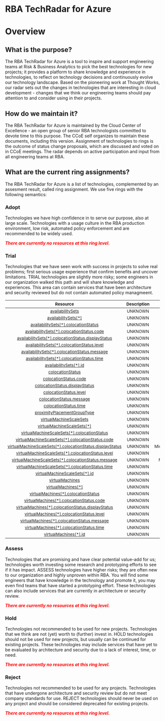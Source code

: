 
RBA TechRadar for Azure
=======================

# Overview

## What is the purpose?


The RBA TechRadar for Azure is a tool to inspire and support engineering teams at Risk & Business Analytics to pick the best technologies for new projects; it provides a platform to share knowledge and experience in technologies, to reflect on technology decisions and continuously evolve our technology landscape.  Based on the pioneering work at Thought Works, our radar sets out the changes in technologies that are interesting in cloud development - changes that we think our engineering teams should pay attention to and consider using in their projects.
## How do we maintain it?


The RBA TechRadar for Azure is maintained by the Cloud Center of Excellence - an open group of senior RBA technologists committed to devote time to this purpose.  The CCoE self organizes to maintain these documents, including this version.  Assignment of technologies to rings is the outcome of status change proposals, which are discussed and voted on in CCoE meetings.  The radar depends on active participation and input from all engineering teams at RBA.
## What are the current ring assignments?


The RBA TechRadar for Azure is a list of technologies, complemented by an assesment result, called ring assignment.  We use five rings with the following semantics:
### Adopt


Technologies we have high confidence in to serve our purpose, also at large scale.  Technologies with a usage culture in the RBA production environment, low risk, automated policy enforcement and are recommended to be widely used.  
  
***<font color="red"> There are currently no resources at this ring level. </font>***
### Trial


Technologies that we have seen work with success in projects to solve real problems;  first serious usage experience that confirm benefits and uncover limitations.  TRIAL technologies are slightly more risky; some engineers in our organization walked this path and will share knowledge and experiences.  This area can contain services that have been architecture and security reviewed but do not contain automated policy managmeent.  

|<sub>Resource</sub>|<sub>Description</sub>|<sub>Path</sub>|<sub>Status</sub>|
| :---: | :---: | :---: | :---: |
|<sub>[availabilitySets](https://github.com/openrba/python-azure-techradar/tree/master/Microsoft.Compute/proximityPlacementGroups/availabilitySets)</sub>|<sub>UNKNOWN</sub>|<sub>Microsoft.Compute/proximityPlacementGroups/availabilitySets</sub>|<sub>TRIAL</sub>|
|<sub>[availabilitySets[*]](https://github.com/openrba/python-azure-techradar/tree/master/Microsoft.Compute/proximityPlacementGroups/availabilitySets[*])</sub>|<sub>UNKNOWN</sub>|<sub>Microsoft.Compute/proximityPlacementGroups/availabilitySets[*]</sub>|<sub>TRIAL</sub>|
|<sub>[availabilitySets[*].colocationStatus](https://github.com/openrba/python-azure-techradar/tree/master/Microsoft.Compute/proximityPlacementGroups/availabilitySets[*].colocationStatus)</sub>|<sub>UNKNOWN</sub>|<sub>Microsoft.Compute/proximityPlacementGroups/availabilitySets[*].colocationStatus</sub>|<sub>TRIAL</sub>|
|<sub>[availabilitySets[*].colocationStatus.code](https://github.com/openrba/python-azure-techradar/tree/master/Microsoft.Compute/proximityPlacementGroups/availabilitySets[*].colocationStatus.code)</sub>|<sub>UNKNOWN</sub>|<sub>Microsoft.Compute/proximityPlacementGroups/availabilitySets[*].colocationStatus.code</sub>|<sub>TRIAL</sub>|
|<sub>[availabilitySets[*].colocationStatus.displayStatus](https://github.com/openrba/python-azure-techradar/tree/master/Microsoft.Compute/proximityPlacementGroups/availabilitySets[*].colocationStatus.displayStatus)</sub>|<sub>UNKNOWN</sub>|<sub>Microsoft.Compute/proximityPlacementGroups/availabilitySets[*].colocationStatus.displayStatus</sub>|<sub>TRIAL</sub>|
|<sub>[availabilitySets[*].colocationStatus.level](https://github.com/openrba/python-azure-techradar/tree/master/Microsoft.Compute/proximityPlacementGroups/availabilitySets[*].colocationStatus.level)</sub>|<sub>UNKNOWN</sub>|<sub>Microsoft.Compute/proximityPlacementGroups/availabilitySets[*].colocationStatus.level</sub>|<sub>TRIAL</sub>|
|<sub>[availabilitySets[*].colocationStatus.message](https://github.com/openrba/python-azure-techradar/tree/master/Microsoft.Compute/proximityPlacementGroups/availabilitySets[*].colocationStatus.message)</sub>|<sub>UNKNOWN</sub>|<sub>Microsoft.Compute/proximityPlacementGroups/availabilitySets[*].colocationStatus.message</sub>|<sub>TRIAL</sub>|
|<sub>[availabilitySets[*].colocationStatus.time](https://github.com/openrba/python-azure-techradar/tree/master/Microsoft.Compute/proximityPlacementGroups/availabilitySets[*].colocationStatus.time)</sub>|<sub>UNKNOWN</sub>|<sub>Microsoft.Compute/proximityPlacementGroups/availabilitySets[*].colocationStatus.time</sub>|<sub>TRIAL</sub>|
|<sub>[availabilitySets[*].id](https://github.com/openrba/python-azure-techradar/tree/master/Microsoft.Compute/proximityPlacementGroups/availabilitySets[*].id)</sub>|<sub>UNKNOWN</sub>|<sub>Microsoft.Compute/proximityPlacementGroups/availabilitySets[*].id</sub>|<sub>TRIAL</sub>|
|<sub>[colocationStatus](https://github.com/openrba/python-azure-techradar/tree/master/Microsoft.Compute/proximityPlacementGroups/colocationStatus)</sub>|<sub>UNKNOWN</sub>|<sub>Microsoft.Compute/proximityPlacementGroups/colocationStatus</sub>|<sub>TRIAL</sub>|
|<sub>[colocationStatus.code](https://github.com/openrba/python-azure-techradar/tree/master/Microsoft.Compute/proximityPlacementGroups/colocationStatus.code)</sub>|<sub>UNKNOWN</sub>|<sub>Microsoft.Compute/proximityPlacementGroups/colocationStatus.code</sub>|<sub>TRIAL</sub>|
|<sub>[colocationStatus.displayStatus](https://github.com/openrba/python-azure-techradar/tree/master/Microsoft.Compute/proximityPlacementGroups/colocationStatus.displayStatus)</sub>|<sub>UNKNOWN</sub>|<sub>Microsoft.Compute/proximityPlacementGroups/colocationStatus.displayStatus</sub>|<sub>TRIAL</sub>|
|<sub>[colocationStatus.level](https://github.com/openrba/python-azure-techradar/tree/master/Microsoft.Compute/proximityPlacementGroups/colocationStatus.level)</sub>|<sub>UNKNOWN</sub>|<sub>Microsoft.Compute/proximityPlacementGroups/colocationStatus.level</sub>|<sub>TRIAL</sub>|
|<sub>[colocationStatus.message](https://github.com/openrba/python-azure-techradar/tree/master/Microsoft.Compute/proximityPlacementGroups/colocationStatus.message)</sub>|<sub>UNKNOWN</sub>|<sub>Microsoft.Compute/proximityPlacementGroups/colocationStatus.message</sub>|<sub>TRIAL</sub>|
|<sub>[colocationStatus.time](https://github.com/openrba/python-azure-techradar/tree/master/Microsoft.Compute/proximityPlacementGroups/colocationStatus.time)</sub>|<sub>UNKNOWN</sub>|<sub>Microsoft.Compute/proximityPlacementGroups/colocationStatus.time</sub>|<sub>TRIAL</sub>|
|<sub>[proximityPlacementGroupType](https://github.com/openrba/python-azure-techradar/tree/master/Microsoft.Compute/proximityPlacementGroups/proximityPlacementGroupType)</sub>|<sub>UNKNOWN</sub>|<sub>Microsoft.Compute/proximityPlacementGroups/proximityPlacementGroupType</sub>|<sub>TRIAL</sub>|
|<sub>[virtualMachineScaleSets](https://github.com/openrba/python-azure-techradar/tree/master/Microsoft.Compute/proximityPlacementGroups/virtualMachineScaleSets)</sub>|<sub>UNKNOWN</sub>|<sub>Microsoft.Compute/proximityPlacementGroups/virtualMachineScaleSets</sub>|<sub>TRIAL</sub>|
|<sub>[virtualMachineScaleSets[*]](https://github.com/openrba/python-azure-techradar/tree/master/Microsoft.Compute/proximityPlacementGroups/virtualMachineScaleSets[*])</sub>|<sub>UNKNOWN</sub>|<sub>Microsoft.Compute/proximityPlacementGroups/virtualMachineScaleSets[*]</sub>|<sub>TRIAL</sub>|
|<sub>[virtualMachineScaleSets[*].colocationStatus](https://github.com/openrba/python-azure-techradar/tree/master/Microsoft.Compute/proximityPlacementGroups/virtualMachineScaleSets[*].colocationStatus)</sub>|<sub>UNKNOWN</sub>|<sub>Microsoft.Compute/proximityPlacementGroups/virtualMachineScaleSets[*].colocationStatus</sub>|<sub>TRIAL</sub>|
|<sub>[virtualMachineScaleSets[*].colocationStatus.code](https://github.com/openrba/python-azure-techradar/tree/master/Microsoft.Compute/proximityPlacementGroups/virtualMachineScaleSets[*].colocationStatus.code)</sub>|<sub>UNKNOWN</sub>|<sub>Microsoft.Compute/proximityPlacementGroups/virtualMachineScaleSets[*].colocationStatus.code</sub>|<sub>TRIAL</sub>|
|<sub>[virtualMachineScaleSets[*].colocationStatus.displayStatus](https://github.com/openrba/python-azure-techradar/tree/master/Microsoft.Compute/proximityPlacementGroups/virtualMachineScaleSets[*].colocationStatus.displayStatus)</sub>|<sub>UNKNOWN</sub>|<sub>Microsoft.Compute/proximityPlacementGroups/virtualMachineScaleSets[*].colocationStatus.displayStatus</sub>|<sub>TRIAL</sub>|
|<sub>[virtualMachineScaleSets[*].colocationStatus.level](https://github.com/openrba/python-azure-techradar/tree/master/Microsoft.Compute/proximityPlacementGroups/virtualMachineScaleSets[*].colocationStatus.level)</sub>|<sub>UNKNOWN</sub>|<sub>Microsoft.Compute/proximityPlacementGroups/virtualMachineScaleSets[*].colocationStatus.level</sub>|<sub>TRIAL</sub>|
|<sub>[virtualMachineScaleSets[*].colocationStatus.message](https://github.com/openrba/python-azure-techradar/tree/master/Microsoft.Compute/proximityPlacementGroups/virtualMachineScaleSets[*].colocationStatus.message)</sub>|<sub>UNKNOWN</sub>|<sub>Microsoft.Compute/proximityPlacementGroups/virtualMachineScaleSets[*].colocationStatus.message</sub>|<sub>TRIAL</sub>|
|<sub>[virtualMachineScaleSets[*].colocationStatus.time](https://github.com/openrba/python-azure-techradar/tree/master/Microsoft.Compute/proximityPlacementGroups/virtualMachineScaleSets[*].colocationStatus.time)</sub>|<sub>UNKNOWN</sub>|<sub>Microsoft.Compute/proximityPlacementGroups/virtualMachineScaleSets[*].colocationStatus.time</sub>|<sub>TRIAL</sub>|
|<sub>[virtualMachineScaleSets[*].id](https://github.com/openrba/python-azure-techradar/tree/master/Microsoft.Compute/proximityPlacementGroups/virtualMachineScaleSets[*].id)</sub>|<sub>UNKNOWN</sub>|<sub>Microsoft.Compute/proximityPlacementGroups/virtualMachineScaleSets[*].id</sub>|<sub>TRIAL</sub>|
|<sub>[virtualMachines](https://github.com/openrba/python-azure-techradar/tree/master/Microsoft.Compute/proximityPlacementGroups/virtualMachines)</sub>|<sub>UNKNOWN</sub>|<sub>Microsoft.Compute/proximityPlacementGroups/virtualMachines</sub>|<sub>TRIAL</sub>|
|<sub>[virtualMachines[*]](https://github.com/openrba/python-azure-techradar/tree/master/Microsoft.Compute/proximityPlacementGroups/virtualMachines[*])</sub>|<sub>UNKNOWN</sub>|<sub>Microsoft.Compute/proximityPlacementGroups/virtualMachines[*]</sub>|<sub>TRIAL</sub>|
|<sub>[virtualMachines[*].colocationStatus](https://github.com/openrba/python-azure-techradar/tree/master/Microsoft.Compute/proximityPlacementGroups/virtualMachines[*].colocationStatus)</sub>|<sub>UNKNOWN</sub>|<sub>Microsoft.Compute/proximityPlacementGroups/virtualMachines[*].colocationStatus</sub>|<sub>TRIAL</sub>|
|<sub>[virtualMachines[*].colocationStatus.code](https://github.com/openrba/python-azure-techradar/tree/master/Microsoft.Compute/proximityPlacementGroups/virtualMachines[*].colocationStatus.code)</sub>|<sub>UNKNOWN</sub>|<sub>Microsoft.Compute/proximityPlacementGroups/virtualMachines[*].colocationStatus.code</sub>|<sub>TRIAL</sub>|
|<sub>[virtualMachines[*].colocationStatus.displayStatus](https://github.com/openrba/python-azure-techradar/tree/master/Microsoft.Compute/proximityPlacementGroups/virtualMachines[*].colocationStatus.displayStatus)</sub>|<sub>UNKNOWN</sub>|<sub>Microsoft.Compute/proximityPlacementGroups/virtualMachines[*].colocationStatus.displayStatus</sub>|<sub>TRIAL</sub>|
|<sub>[virtualMachines[*].colocationStatus.level](https://github.com/openrba/python-azure-techradar/tree/master/Microsoft.Compute/proximityPlacementGroups/virtualMachines[*].colocationStatus.level)</sub>|<sub>UNKNOWN</sub>|<sub>Microsoft.Compute/proximityPlacementGroups/virtualMachines[*].colocationStatus.level</sub>|<sub>TRIAL</sub>|
|<sub>[virtualMachines[*].colocationStatus.message](https://github.com/openrba/python-azure-techradar/tree/master/Microsoft.Compute/proximityPlacementGroups/virtualMachines[*].colocationStatus.message)</sub>|<sub>UNKNOWN</sub>|<sub>Microsoft.Compute/proximityPlacementGroups/virtualMachines[*].colocationStatus.message</sub>|<sub>TRIAL</sub>|
|<sub>[virtualMachines[*].colocationStatus.time](https://github.com/openrba/python-azure-techradar/tree/master/Microsoft.Compute/proximityPlacementGroups/virtualMachines[*].colocationStatus.time)</sub>|<sub>UNKNOWN</sub>|<sub>Microsoft.Compute/proximityPlacementGroups/virtualMachines[*].colocationStatus.time</sub>|<sub>TRIAL</sub>|
|<sub>[virtualMachines[*].id](https://github.com/openrba/python-azure-techradar/tree/master/Microsoft.Compute/proximityPlacementGroups/virtualMachines[*].id)</sub>|<sub>UNKNOWN</sub>|<sub>Microsoft.Compute/proximityPlacementGroups/virtualMachines[*].id</sub>|<sub>TRIAL</sub>|

### Assess


Technologies that are promising and have clear potential value-add for us; technologies worth investing some research and prototyping efforts to see if it has impact.  ASSESS technologies have higher risks;  they are often new to our organization and highly unproven within RBA.  You will find some engineers that have knowledge in the technology and promote it, you may even find teams that have started a prototyping effort.  These technologies can also include services that are currently in architecture or security review.  
  
***<font color="red"> There are currently no resources at this ring level. </font>***
### Hold


Technologies not recommended to be used for new projects. Technologies that we think are not (yet) worth to (further) invest in.  HOLD technologies should not be used for new projects, but usually can be continued for existing projects.  These technologies may include services that have yet to be evaluated by architecture and security due to a lack of interest, time, or need.  
  
***<font color="red"> There are currently no resources at this ring level. </font>***
### Reject


Technologies not recommended to be used for any projects. Technologies that have undergone architecture and security review but do not meet company standards for use.  REJECT technologies should never be used on any project and should be considered deprecated for existing projects.  
  
***<font color="red"> There are currently no resources at this ring level. </font>***